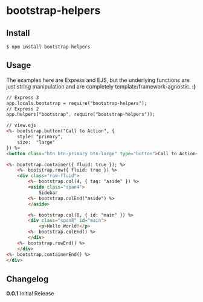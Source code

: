 # bootstrap-helpers

## Install

    $ npm install bootstrap-helpers

## Usage

The examples here are Express and EJS, but the underlying functions are just string
manipulation and are completely template/framework-agnostic. **:)**

```html
// Express 3
app.locals.bootstrap = require("bootstrap-helpers");
// Express 2
app.helpers("bootstrap", require("bootstrap-helpers"));

// view.ejs
<%- bootstrap.button("Call to Action", {
    style: "primary",
    size:  "large"
}) %>
<button class="btn btn-primary btn-large" type="button">Call to Action</button>

<%- bootstrap.container({ fluid: true }); %>
    <%- bootstrap.row({ fluid: true }) %>
    <div class="row-fluid">
        <%- bootstrap.col(4, { tag: "aside" }) %>
        <aside class="span4">
            Sidebar
        <%- bootstrap.colEnd("aside") %>
        </aside>

        <%- bootstrap.col(8, { id: "main" }) %>
        <div class="span8" id="main">
            <p>Hello World!</p>
        <%- bootstrap.colEnd() %>
        </div>
    <%- bootstrap.rowEnd() %>
    </div>
<%- bootstrap.containerEnd() %>
</div>
```

## Changelog

**0.0.1** Initial Release
